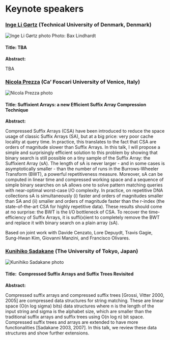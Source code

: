 <style type=text/css>
img {
	width: auto\9; /* ie8 */
	max-width: 200px;
	height: auto;
	vertical-align: bottom;
}
</style>

# Keynote speakers


###  [Inge Li Gørtz](https://www.imm.dtu.dk/~inge/) (Technical University of Denmark, Denmark)

![Inge Li Gørtz photo](https://www.imm.dtu.dk/~inge/inge-wb.jpeg)
Photo: Bax Lindhardt

#### Title: TBA

**Abstract:**

TBA


###  [Nicola Prezza](https://unive.it/data/persone/24170321) (Ca’ Foscari University of Venice, Italy)

![Nicola Prezza photo](https://www.unive.it/pag/fileadmin/user_upload/img/persone/24170321.jpg)

#### Title: Suffixient Arrays: a new Efficient Suffix Array Compression Technique

**Abstract:**

Compressed Suffix Arrays (CSA) have been introduced to reduce the space usage
of classic Suffix Arrays (SA), but at a big price: very poor cache locality at
query time. In practice, this translates to the fact that CSA are orders of
magnitude slower than Suffix Arrays. In this talk, I will propose a simple and
surprisingly efficient solution to this problem by showing that binary search
is still possible on a tiny sample of the Suffix Array: the Suffixient Array
(sA). The length of sA is never larger - and in some cases is asymptotically
smaller - than the number of runs in the Burrows-Wheeler Transform (BWT), a
powerful repetitiveness measure. Moreover, sA can be computed in linear time
and compressed working space and a sequence of simple binary searches on sA
allows one to solve pattern matching queries with near-optimal worst-case I/O
complexity. In practice, on repetitive DNA collections sA is simultaneously (i)
faster and orders of magnitudes smaller than SA and (ii) smaller and orders of
magnitude faster than the r-index (the state-of-the-art CSA for highly
repetitive data). These results should come at no surprise: the BWT is the I/O
bottleneck of CSA. To recover the time-efficiency of Suffix Arrays, it is suffi(x)ient to completely remove the BWT and replace it with binary search on a
plain array (sA).

Based on joint work with Davide Cenzato, Lore Depuydt, Travis Gagie, Sung-Hwan
Kim, Giovanni Manzini, and Francisco Olivares.

###  [Kunihiko Sadakane](https://www.u-tokyo.ac.jp/focus/en/people/people100467.html) (The University of Tokyo, Japan)

![Kunihiko Sadakane photo](https://researchmap.jp/sada/avatar.JPG)


#### Title:  Compressed Suffix Arrays and Suffix Trees Revisited

**Abstract:**

Compressed suffix arrays and compressed suffix trees [Grossi, Vitter 2000, 2005]
are compressed data structures for string matching. These are linear
space (O(n log sigma) bits)
data structures where n is the length of the input string and sigma is
the alphabet size,
which are smaller than the traditional suffix arrays and suffix trees
using O(n log n) bit space.
Compressed suffix trees and arrays are extended to have more
functionalities [Sadakane 2003, 2007].
In this talk, we review these data structures and show further extensions.
